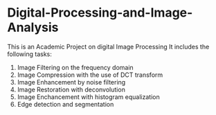 # Digital-Processing-and-Image-Analysis
This is an Academic Project on digital Image Processing
It includes the following tasks:

1. Image Filtering on the frequency domain
2. Image Compression with the use of DCT transform
3. Image Enhancement by noise filtering
4. Image Restoration with deconvolution
5. Image Enchancement with histogram equalization
6. Edge detection and segmentation
